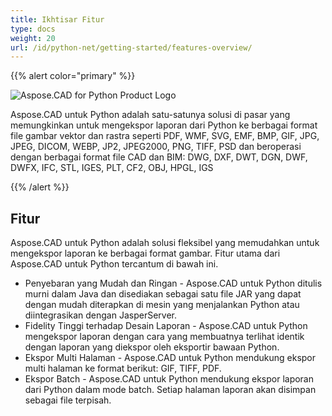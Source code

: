 ```yaml
---
title: Ikhtisar Fitur
type: docs
weight: 20
url: /id/python-net/getting-started/features-overview/
---
```


{{% alert color="primary" %}}

![Aspose.CAD for Python Product Logo](/cad/_assets/home_4.png)

Aspose.CAD untuk Python adalah satu-satunya solusi di pasar yang memungkinkan untuk mengekspor laporan dari Python ke berbagai format file gambar vektor dan rastra seperti PDF, WMF, SVG, EMF, BMP, GIF, JPG, JPEG, DICOM, WEBP, JP2, JPEG2000, PNG, TIFF, PSD dan beroperasi dengan berbagai format file CAD dan BIM: DWG, DXF, DWT, DGN, DWF, DWFX, IFC, STL, IGES, PLT, CF2, OBJ, HPGL, IGS

{{% /alert %}}

## Fitur

Aspose.CAD untuk Python adalah solusi fleksibel yang memudahkan untuk mengekspor laporan ke berbagai format gambar. Fitur utama dari Aspose.CAD untuk Python tercantum di bawah ini.

- Penyebaran yang Mudah dan Ringan - Aspose.CAD untuk Python ditulis murni dalam Java dan disediakan sebagai satu file JAR yang dapat dengan mudah diterapkan di mesin yang menjalankan Python atau diintegrasikan dengan JasperServer.
- Fidelity Tinggi terhadap Desain Laporan - Aspose.CAD untuk Python mengekspor laporan dengan cara yang membuatnya terlihat identik dengan laporan yang diekspor oleh eksportir bawaan Python.
- Ekspor Multi Halaman - Aspose.CAD untuk Python mendukung ekspor multi halaman ke format berikut: GIF, TIFF, PDF.
- Ekspor Batch - Aspose.CAD untuk Python mendukung ekspor laporan dari Python dalam mode batch. Setiap halaman laporan akan disimpan sebagai file terpisah.
